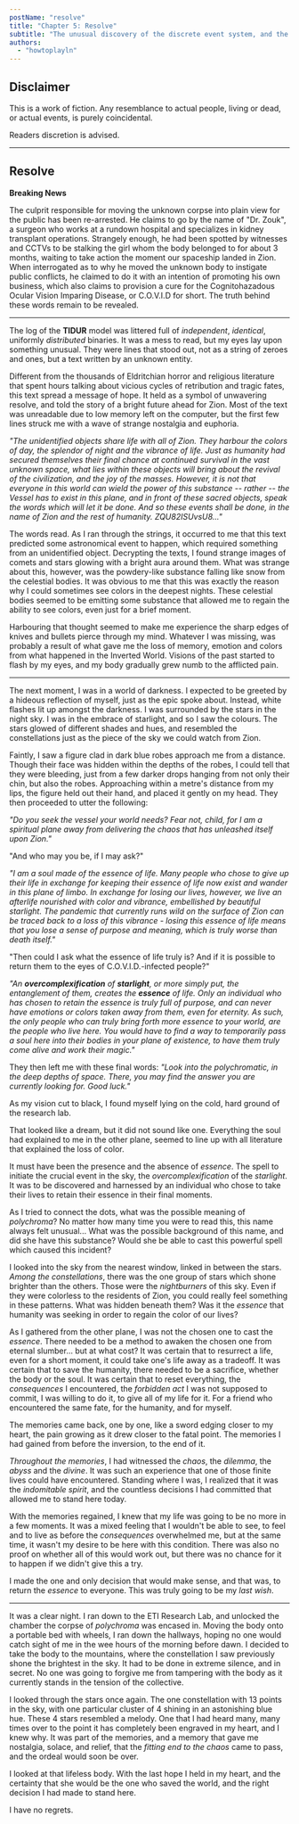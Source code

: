 ```yaml
---
postName: "resolve"
title: "Chapter 5: Resolve"
subtitle: "The unusual discovery of the discrete event system, and the revival of the memories."
authors:
  - "howtoplayln"
---
```


## Disclaimer

This is a work of fiction. Any resemblance to actual people, living or dead, or actual events, is purely coincidental.

Readers discretion is advised.

---

## Resolve

**Breaking News**

The culprit responsible for moving the unknown corpse into plain view for the public has been re-arrested. He claims to go by the name of "Dr. Zouk", a surgeon who works at a rundown hospital and specializes in kidney transplant operations. Strangely enough, he had been spotted by witnesses and CCTVs to be stalking the girl whom the body belonged to for about 3 months, waiting to take action the moment our spaceship landed in Zion. When interrogated as to why he moved the unknown body to instigate public conflicts, he claimed to do it with an intention of promoting his own business, which also claims to provision a cure for the Cognitohazadous Ocular Vision Imparing Disease, or C.O.V.I.D for short. The truth behind these words remain to be revealed.

---

The log of the **TIDUR** model was littered full of *independent*, *identical*, uniformly *distributed* binaries. It was a mess to read, but my eyes lay upon something unusual. They were lines that stood out, not as a string of zeroes and ones, but a text written by an unknown entity.

Different from the thousands of Eldritchian horror and religious literature that spent hours talking about vicious cycles of retribution and tragic fates, this text spread a message of hope. It held as a symbol of unwavering resolve, and told the story of a bright future ahead for Zion. Most of the text was unreadable due to low memory left on the computer, but the first few lines struck me with a wave of strange nostalgia and euphoria. 

*"The unidentified objects share life with all of Zion. They harbour the colors of day, the splendor of night and the vibrance of life. Just as humanity had secured themselves their final chance at continued survival in the vast unknown space, what lies within these objects will bring about the revival of the civilization, and the joy of the masses. However, it is not that everyone in this world can wield the power of this substance -- rather -- the Vessel has to exist in this plane, and in front of these sacred objects, speak the words which will let it be done. And so these events shall be done, in the name of Zion and the rest of humanity. ZQU82ISUvsU8..."*

The words read. As I ran through the strings, it occurred to me that this text predicted some astronomical event to happen, which required something from an unidentified object. Decrypting the texts, I found strange images of comets and stars glowing with a bright aura around them. What was strange about this, however, was the powdery-like substance falling like snow from the celestial bodies. It was obvious to me that this was exactly the reason why I could sometimes see colors in the deepest nights. These celestial bodies seemed to be emitting some substance that allowed me to regain the ability to see colors, even just for a brief moment.

Harbouring that thought seemed to make me experience the sharp edges of knives and bullets pierce through my mind. Whatever I was missing, was probably a result of what gave me the loss of memory, emotion and colors from what happened in the Inverted World. Visions of the past started to flash by my eyes, and my body gradually grew numb to the afflicted pain.

---
The next moment, I was in a world of darkness. I expected to be greeted by a hideous reflection of myself, just as the epic spoke about. Instead, white flashes lit up amongst the darkness. I was surrounded by the stars in the night sky. I was in the embrace of starlight, and so I saw the colours. The stars glowed of different shades and hues, and resembled the constellations just as the piece of the sky we could watch from Zion. 

Faintly, I saw a figure clad in dark blue robes approach me from a distance. Though their face was hidden within the depths of the robes, I could tell that they were bleeding, just from a few darker drops hanging from not only their chin, but also the robes. Approaching within a metre's distance from my lips, the figure held out their hand, and placed it gently on my head. They then proceeded to utter the following:

*"Do you seek the vessel your world needs? Fear not, child, for I am a spiritual plane away from delivering the chaos that has unleashed itself upon Zion."*

"And who may you be, if I may ask?"

*"I am a soul made of the essence of life. Many people who chose to give up their life in exchange for keeping their essence of life now exist and wander in this plane of limbo. In exchange for losing our lives, however, we live an afterlife nourished with color and vibrance, embellished by beautiful starlight. The pandemic that currently runs wild on the surface of Zion can be traced back to a loss of this vibrance - losing this essence of life means that you lose a sense of purpose and meaning, which is truly worse than death itself."*

"Then could I ask what the essence of life truly is? And if it is possible to return them to the eyes of C.O.V.I.D.-infected people?" 

*"An **overcomplexification** of **starlight**, or more simply put, the entanglement of them, creates the **essence** of life. Only an individual who has chosen to retain the *essence* is truly full of purpose, and can never have emotions or colors taken away from them, even for eternity. As such, the only people who can truly bring forth more *essence* to your world, are the people who live here. You would have to find a way to temporarily pass a soul here into their bodies in your plane of existence, to have them truly come alive and work their magic."*

They then left me with these final words: *"Look into the polychromatic, in the deep depths of space. There, you may find the answer you are currently looking for. Good luck."*

As my vision cut to black, I found myself lying on the cold, hard ground of the research lab. 

That looked like a dream, but it did not sound like one. Everything the soul had explained to me in the other plane, seemed to line up with all literature that explained the loss of color. 

It must have been the presence and the absence of *essence*. The spell to initiate the crucial event in the sky, the *overcomplexification* of the *starlight*. It was to be discovered and harnessed by an individual who chose to take their lives to retain their essence in their final moments.

As I tried to connect the dots, what was the possible meaning of *polychroma*? No matter how many time you were to read this, this name always felt unusual... What was the possible background of this name, and did she have this substance? Would she be able to cast this powerful spell which caused this incident?

I looked into the sky from the nearest window, linked in between the stars. *Among the constellations*, there was the one group of stars which shone brighter than the others. Those were the *nightburners* of this sky. Even if they were colorless to the residents of Zion, you could really feel something in these patterns. What was hidden beneath them? Was it the *essence* that humanity was seeking in order to regain the color of our lives?

As I gathered from the other plane, I was not the chosen one to cast the *essence*. There needed to be a method to awaken the chosen one from eternal slumber... but at what cost? It was certain that to resurrect a life, even for a short moment, it could take one's life away as a tradeoff. It was certain that to save the humanity, there needed to be a sacrifice, whether the body or the soul. It was certain that to reset everything, the *consequences* I encountered, the *forbidden act* I was not supposed to commit, I was willing to do it, to give all of my life for it. For a friend who encountered the same fate, for the humanity, and for myself.

The memories came back, one by one, like a sword edging closer to my heart, the pain growing as it drew closer to the fatal point. The memories I had gained from before the inversion, to the end of it. 

*Throughout the memories*, I had witnessed the *chaos*, the *dilemma*, the *abyss* and the *divine*. It was such an experience that one of those finite lives could have encountered. Standing where I was, I realized that it was the *indomitable spirit*, and the countless decisions I had committed that allowed me to stand here today.

With the memories regained, I knew that my life was going to be no more in a few moments. It was a mixed feeling that I wouldn't be able to see, to feel and to live as before the *consequences* overwhelmed me, but at the same time, it wasn't my desire to be here with this condition. There was also no proof on whether all of this would work out, but there was no chance for it to happen if we didn't give this a try. 

I made the one and only decision that would make sense, and that was, to return the *essence* to everyone. This was truly going to be my *last wish*.

---

It was a clear night. I ran down to the ETI Research Lab, and unlocked the chamber the corpse of *polychroma* was encased in. Moving the body onto a portable bed with wheels, I ran down the hallways, hoping no one would catch sight of me in the wee hours of the morning before dawn. I decided to take the body to the mountains, where the constellation I saw previously shone the brightest in the sky. It had to be done in extreme silence, and in secret. No one was going to forgive me from tampering with the body as it currently stands in the tension of the collective.

I looked through the stars once again. The one constellation with 13 points in the sky, with one particular cluster of 4 shining in an astonishing blue hue. These 4 stars resembled a melody. One that I had heard many, many times over to the point it has completely been engraved in my heart, and I knew why. It was part of the memories, and a memory that gave me nostalgia, solace, and relief, that the *fitting end to the chaos* came to pass, and the ordeal would soon be over.

I looked at that lifeless body. With the last hope I held in my heart, and the certainty that she would be the one who saved the world, and the right decision I had made to stand here.

I have no regrets.
